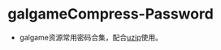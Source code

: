 # galgameCompress-Password

- galgame资源常用密码合集，配合[uzip](https://www.yuque.com/farkaway/uzip/mhy85w)使用。

